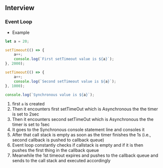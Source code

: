## Interview

### Event Loop

- Example

```js
let a = 20;

setTimeout(() => {
    a++;
    console.log(`First setTimeout value is ${a}`);
}, 2000);

setTimeout(() => {
    a++;
    console.log(`Second setTimeout value is ${a}`);
}, 1000);

console.log(`Synchronous value is ${a}`);
```

1. first `a` is created
2. Then it encounters first setTimeOut which is Asynchronous the the timer is set to 2sec
3. Then it encounters second setTimeOut which is Asynchronous the the timer is set to 1sec
4. It goes to the Synchronous console statement line and consoles it
5. After that call stack is empty as soon as the timer finishes the 1s (i.e., second callback is pushed to callback queue)
6. Event loop constantly checks if callstack is empty and if it is then pushes the first thing in the callback queue
7. Meanwhile the 1st timeout expires and pushes to the callback queue and sends to the call stack and executed accordingly
